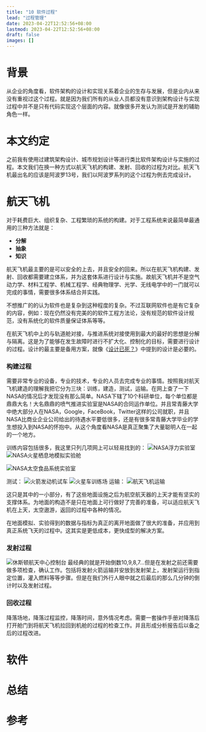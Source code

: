```yaml
---
title: "10 软件过程"
lead: "过程管理"
date: 2023-04-22T12:52:56+08:00
lastmod: 2023-04-22T12:52:56+08:00
draft: false
images: []
---
```


# 背景
从企业的角度看，软件架构的设计和实现关系着企业的生存与发展，但是业内从来没有重视过这个过程。就是因为我们所有的从业人员都没有意识到架构设计与实现过程中并不是只有代码实现这个层面的内容。就像很多开发认为测试是开发的辅助角色一样。

# 本文约定

之前我有使用过建筑架构设计、城市规划设计等进行类比软件架构设计与实施的过程。本文我们在换一种方式以航天飞机的构建、发射、回收的过程为对比。航天飞机最出名的应该是阿波罗13号，我们以阿波罗系列的这个过程为例去完成设计。

# 航天飞机

对于耗费巨大、组织复杂、工程繁琐的系统的构建。对于工程系统来说最简单最通用的三种方法就是：
- **分解**
- **抽象**
- **知识**

航天飞机最主要的是可以安全的上去，并且安全的回来。所以在航天飞机构建、发射、回收都需要建立体系，并为这套体系进行设计与实施。故航天飞机并不是空气动力学、材料工程学、机械工程学、经典物理学、光学、无线电学中的一门就可以完成的事情，需要很多体系结合并实践。

不想推广的的认为软件也是复杂到这种程度的复杂。不过互联网软件也是有它复杂的内容，例如：现在仍然没有完美的的软件工程方法论，没有规范的软件设计规范，没有系统化的软件质量保证体系等等。

在航天飞机中上的与轨道舱对接，与推进系统对接使用到最大的最好的思想是分解与隔离。这是为了能够在发生故障时进行不扩大化、控制化的目标，需要进行设计的过程。设计的最主要是备用方案，就像《[设计已死？](https://martinfowler.com/articles/designDead.html)》中提到的设计是必要的。

### 构建过程
需要非常专业的设备，专业的技术，专业的人员去完成专业的事情。按照我对航天飞机建造的理解我把它分为三块：训练，建造，测试，运输。在网上查了一下NASA的情况后才发现没有那么简单。NASA下辖了10个科研单位，每个单位都是鼎鼎大名！大名鼎鼎的喷气推进实验室是NASA的合同运作单位。并且常青藤大学中绝大部分人在NASA，Google，FaceBook，Twitter这样的公司就职，并且NASA比商业企业公司给出的待遇水平要低很多，还是有很多常青藤大学毕业的学生想投入到NASA的怀抱中。从这个角度看NASA是真正聚集了大量聪明人在一起的一个地方。

训练内容包括很多，我这里只列几项网上可以轻易找到的：
![NASA浮力实验室](https://upload-images.jianshu.io/upload_images/2454595-e295eae27fd06a59.png?imageMogr2/auto-orient/strip%7CimageView2/2/w/1240)
![NASA火星栖息地模拟实验舱](https://upload-images.jianshu.io/upload_images/2454595-006581d3cb06d980.png?imageMogr2/auto-orient/strip%7CimageView2/2/w/1240)


![NASA太空食品系统实验室](https://upload-images.jianshu.io/upload_images/2454595-995582181463485f.png?imageMogr2/auto-orient/strip%7CimageView2/2/w/1240)

测试：
![火箭发动机试车](https://upload-images.jianshu.io/upload_images/2454595-990ff97d2febcaf2.png?imageMogr2/auto-orient/strip%7CimageView2/2/w/1240)
![火星车训练场](https://upload-images.jianshu.io/upload_images/2454595-92b05765117f91f2.png?imageMogr2/auto-orient/strip%7CimageView2/2/w/1240)
运输：
![航天飞机运输](https://upload-images.jianshu.io/upload_images/2454595-b8319cac7e0bf400.png?imageMogr2/auto-orient/strip%7CimageView2/2/w/1240)

这只是其中的一小部分，有了这些地面设施之后为航空航天器的上天才能有坚实的支撑体系。为地面的构造不是只在地面上可行做好了完善的准备，可以适应航天飞机在上天，太空遨游，返回的过程中各种的情况。 

在地面模拟、实验得到的数据与指标为真正的离开地面做了很大的准备，并应用到真正系统飞天的过程中。这其实是更低成本，更快成型的解决方案。

### 发射过程
![休斯顿航天中心控制台](https://upload-images.jianshu.io/upload_images/2454595-ca80fcae4f244f5e.png?imageMogr2/auto-orient/strip%7CimageView2/2/w/1240)
最经典的就是开始倒数10,9,8,7...但是在发射之前还需要做多项检查，确认工作。包括将发射火箭运输并安放到发射架上，发射架运行到指定位置，灌入燃料等等步骤。但是在我们外行人眼中就之后最后的那么几分钟的倒计时以及发射过程。

### 回收过程

降落场地，降落过程监控，降落时间，意外情况考虑。需要一套操作手册对降落后打开舱门到将航天飞机拉回到机舱的过程的检查工作。并且形成分析报告后以备之后的过程改进。

# 软件

# 总结

# 参考
